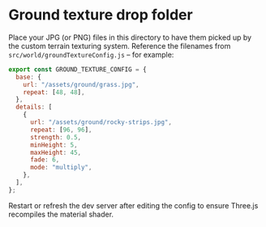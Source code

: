 # Ground texture drop folder

Place your JPG (or PNG) files in this directory to have them picked up by the
custom terrain texturing system. Reference the filenames from
`src/world/groundTextureConfig.js` – for example:

```js
export const GROUND_TEXTURE_CONFIG = {
  base: {
    url: "/assets/ground/grass.jpg",
    repeat: [48, 48],
  },
  details: [
    {
      url: "/assets/ground/rocky-strips.jpg",
      repeat: [96, 96],
      strength: 0.5,
      minHeight: 5,
      maxHeight: 45,
      fade: 6,
      mode: "multiply",
    },
  ],
};
```

Restart or refresh the dev server after editing the config to ensure Three.js
recompiles the material shader.
